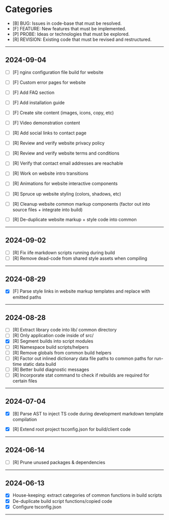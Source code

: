 # Categories

- [B]      BUG: Issues in code-base that must be resolved.
- [F]  FEATURE: New features that must be implemented.
- [P]    PROBE: Ideas or technologies that must be explored.
- [R] REVISION: Existing code that must be revised and restructured.

___

## 2024-09-04

- [ ] [F] nginx configuration file build for website
- [ ] [F] Custom error pages for website
- [ ] [F] Add FAQ section
- [ ] [F] Add installation guide 
- [ ] [F] Create site content (images, icons, copy, etc)
- [ ] [F] Video demonstration content

- [ ] [R] Add social links to contact page
- [ ] [R] Review and verify website privacy policy
- [ ] [R] Review and verify website terms and conditions
- [ ] [R] Verify that contact email addresses are reachable
- [ ] [R] Work on website intro transitions
- [ ] [R] Animations for website interactive components
- [ ] [R] Spruce up website styling (colors, shadows, etc)
- [ ] [R] Cleanup website common markup components (factor out into source files + integrate into build)
- [ ] [R] De-duplicate website markup + style code into common

___

## 2024-09-02

- [ ] [R] Fix iife markdown scripts running during build
- [ ] [R] Remove dead-code from shared style assets when compiling

___

## 2024-08-29

- [X] [F] Parse style links in website markup templates and replace with emitted paths

___

## 2024-08-28

- [ ] [R] Extract library code into lib/ common directory
- [ ] [R] Only application code inside of src/
- [X] [R] Segment builds into script modules
- [ ] [R] Namespace build scripts/helpers
- [ ] [R] Remove globals from common build helpers
- [ ] [R] Factor out inlined dictionary data file paths to common paths for run-time static data build
- [ ] [R] Better build diagnostic messages
- [ ] [R] Incorporate stat command to check if rebuilds are required for certain files 

___

## 2024-07-04

- [X] [B] Parse AST to inject TS code during development markdown template compilation

- [X] [R] Extend root project tsconfig.json for build/client code

___

## 2024-06-14

- [ ] [R] Prune unused packages & dependencies

___

## 2024-06-13

- [X] House-keeping: extract categories of common functions in build scripts
- [X] De-duplicate build script functions/copied code
- [X] Configure tsconfig.json

___
